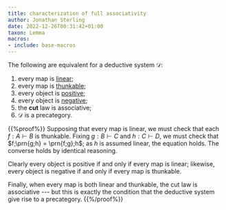 ```yaml
---
title: characterization of full associativity
author: Jonathan Sterling
date: 2022-12-26T00:31:42+01:00
taxon: Lemma
macros:
- include: base-macros
---
```


The following are equivalent for a deductive system $\mathcal{D}$:

1. every map is [linear](dpl-0004);
2. every map is [thunkable](dpl-0004);
3. every object is [positive](dpl-0005);
5. every object is [negative](dpl-0005);
6. the **cut** law is associative;
7. $\mathcal{D}$ is a precategory.

{{%proof%}}
Supposing that every map is linear, we must check that each $f:A\vdash B$ is thunkable. Fixing $g:B\vdash C$ and $h:C\vdash D$, we must check that $f;\prn{g;h} = \prn{f;g};h$; as $h$ is assumed linear, the equation holds. The converse holds by identical reasoning.

Clearly every object is positive if and only if every map is linear; likewise, every object is negative if and only if every map is thunkable.

Finally, when every map is both linear and thunkable, the cut law is associative --- but this is exactly the condition that the deductive system give rise to a precategory.
{{%/proof%}}
